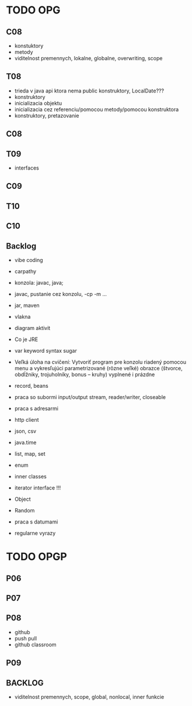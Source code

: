 # TODO OPG


## C08

- konstuktory
- metody
- viditelnost premennych, lokalne, globalne, overwriting, scope

## T08

- trieda v java api ktora nema public konstruktory, LocalDate???
- konstruktory
- inicializacia objektu
- inicializacia cez referenciu/pomocou metody/pomocou konstruktora
- konstruktory, pretazovanie

## C08



## T09

- interfaces

## C09

## T10

## C10

## Backlog

- vibe coding
- carpathy
- konzola: javac, java; 
- javac, pustanie cez konzolu, -cp -m ...
- jar, maven
- vlakna
- diagram aktivit
- Co je JRE
- var keyword syntax sugar

- Veľká úloha na cvičení: Vytvoriť program pre konzolu riadený pomocou menu a vykresľujúci parametrizované (rôzne veľké) obrazce (štvorce, obdĺžniky, trojuholníky, bonus – kruhy) vyplnené i prázdne
- record, beans
- praca so subormi input/output stream, reader/writer, closeable
- praca s adresarmi
- http client
- json, csv
- java.time
- list, map, set
- enum
- inner classes
- iterator interface !!!
- Object
- Random

- praca s datumami
- regularne vyrazy

# TODO OPGP

## P06

## P07

## P08

- github
- push pull
- github classroom

## P09

## BACKLOG

- viditelnost premennych, scope, global, nonlocal, inner funkcie

